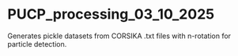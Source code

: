 # PUCP_processing_03_10_2025
Generates pickle datasets from CORSIKA .txt files with n-rotation for particle detection.
